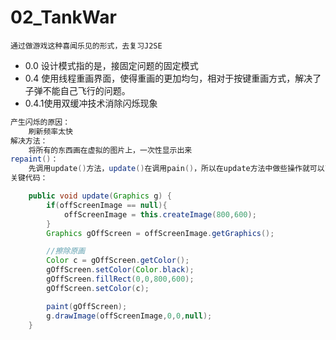 # 02_TankWar
```
通过做游戏这种喜闻乐见的形式，去复习J2SE
```
* 0.0 设计模式指的是，接固定问题的固定模式
* 0.4 使用线程重画界面，使得重画的更加均匀，相对于按键重画方式，解决了子弹不能自己飞行的问题。
* 0.4.1使用双缓冲技术消除闪烁现象
```java
产生闪烁的原因：
    刷新频率太快
解决方法：
    将所有的东西画在虚拟的图片上，一次性显示出来
repaint()：
    先调用update()方法，update()在调用pain()，所以在update方法中做些操作就可以了    
关键代码：

    public void update(Graphics g) {
        if(offScreenImage == null){
            offScreenImage = this.createImage(800,600);
        }
        Graphics gOffScreen = offScreenImage.getGraphics();

        //擦除原画
        Color c = gOffScreen.getColor();
        gOffScreen.setColor(Color.black);
        gOffScreen.fillRect(0,0,800,600);
        gOffScreen.setColor(c);

        paint(gOffScreen);
        g.drawImage(offScreenImage,0,0,null);
    }
```
